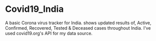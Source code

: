 # Covid19_India

A basic Corona virus tracker for India.
shows updated results of, Active, Confirmed, Recovered, Tested & Deceased cases throughout India.
I've used covid19.org's API for my data source.
